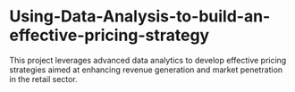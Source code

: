 # Using-Data-Analysis-to-build-an-effective-pricing-strategy
This project leverages advanced data analytics to develop effective pricing strategies aimed at enhancing revenue generation and market penetration in the retail sector. 
